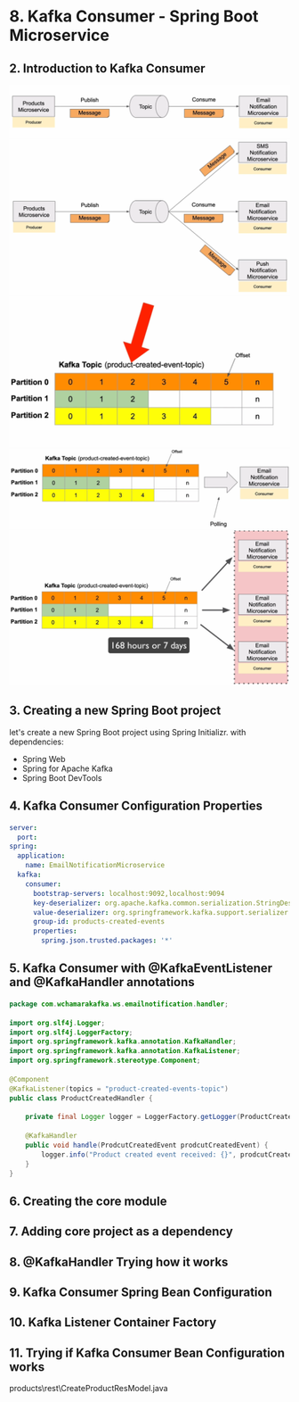 # 8. Kafka Consumer - Spring Boot Microservice

## 2. Introduction to Kafka Consumer

![alt text](image.png)
![alt text](image-1.png)
![alt text](image-2.png)
![alt text](image-3.png)
![alt text](image-4.png)

## 3. Creating a new Spring Boot project

let's create a new Spring Boot project using Spring Initializr. with dependencies:

- Spring Web
- Spring for Apache Kafka
- Spring Boot DevTools

## 4. Kafka Consumer Configuration Properties

```yaml
server:
  port:
spring:
  application:
    name: EmailNotificationMicroservice
  kafka:
    consumer:
      bootstrap-servers: localhost:9092,localhost:9094
      key-deserializer: org.apache.kafka.common.serialization.StringDeserializer
      value-deserializer: org.springframework.kafka.support.serializer.JsonDeserializer
      group-id: products-created-events
      properties:
        spring.json.trusted.packages: '*'

```

## 5. Kafka Consumer with @KafkaEventListener and @KafkaHandler annotations

```java
package com.wchamarakafka.ws.emailnotification.handler;

import org.slf4j.Logger;
import org.slf4j.LoggerFactory;
import org.springframework.kafka.annotation.KafkaHandler;
import org.springframework.kafka.annotation.KafkaListener;
import org.springframework.stereotype.Component;

@Component
@KafkaListener(topics = "product-created-events-topic")
public class ProductCreatedHandler {

    private final Logger logger = LoggerFactory.getLogger(ProductCreatedHandler.class);

    @KafkaHandler
    public void handle(ProdcutCreatedEvent prodcutCreatedEvent) {
        logger.info("Product created event received: {}", prodcutCreatedEvent.getTitle());
    }
}

```

## 6. Creating the core module

## 7. Adding core project as a dependency

## 8. @KafkaHandler Trying how it works

## 9. Kafka Consumer Spring Bean Configuration

## 10. Kafka Listener Container Factory

## 11. Trying if Kafka Consumer Bean Configuration works

products\rest\CreateProductResModel.java
